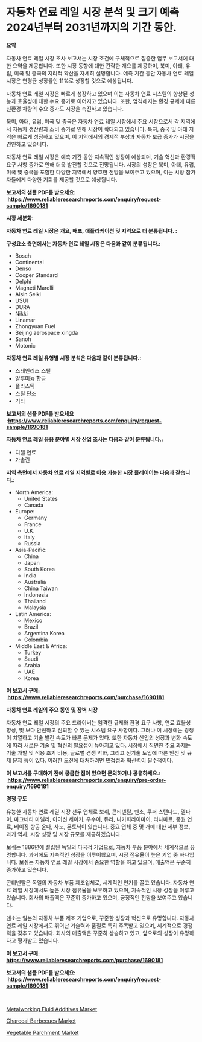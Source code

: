 <p><h1>자동차 연료 레일 시장 분석 및 크기 예측 2024년부터 2031년까지의 기간 동안.</h1></p><p><strong>요약</strong></p>
<p><p>자동차 연료 레일 시장 조사 보고서는 시장 조건에 구체적으로 집중한 업무 보고서에 대한 요약을 제공합니다. 또한 시장 동향에 대한 간략한 개요를 제공하며, 북미, 아태, 유럽, 미국 및 중국의 지리적 확산을 자세히 설명합니다. 예측 기간 동안 자동차 연료 레일 시장은 연평균 성장률인 11%로 성장할 것으로 예상됩니다.</p><p>자동차 연료 레일 시장은 빠르게 성장하고 있으며 이는 자동차 연료 시스템의 향상된 성능과 효율성에 대한 수요 증가로 이어지고 있습니다. 또한, 엄격해지는 환경 규제에 따른 친환경 차량의 수요 증가도 시장을 촉진하고 있습니다.</p><p>북미, 아태, 유럽, 미국 및 중국은 자동차 연료 레일 시장에서 주요 시장으로서 각 지역에서 자동차 생산량과 소비 증가로 인해 시장이 확대되고 있습니다. 특히, 중국 및 아태 지역은 빠르게 성장하고 있으며, 이 지역에서의 경제적 부상과 자동차 보급 증가가 시장을 견인하고 있습니다.</p><p>자동차 연료 레일 시장은 예측 기간 동안 지속적인 성장이 예상되며, 기술 혁신과 환경적 요구 사항 증가로 인해 더욱 발전할 것으로 전망됩니다. 시장의 성장은 북미, 아태, 유럽, 미국 및 중국을 포함한 다양한 지역에서 양호한 전망을 보여주고 있으며, 이는 시장 참가자들에게 다양한 기회를 제공할 것으로 예상됩니다.</p></p>
<p><strong>보고서의 샘플 PDF를 받으세요: &nbsp;<a href="https://www.reliableresearchreports.com/enquiry/request-sample/1690181">https://www.reliableresearchreports.com/enquiry/request-sample/1690181</a></strong></p>
<p><strong>시장 세분화:</strong></p>
<p><strong> 자동차 연료 레일 시장은 개요, 배포, 애플리케이션 및 지역으로 더 분류됩니다. :</strong></p>
<p><strong>구성요소 측면에서는 자동차 연료 레일 시장은 다음과 같이 분류됩니다.:</strong></p>
<p><ul><li>Bosch</li><li>Continental</li><li>Denso</li><li>Cooper Standard</li><li>Delphi</li><li>Magneti Marelli</li><li>Aisin Seiki</li><li>USUI</li><li>DURA</li><li>Nikki</li><li>Linamar</li><li>Zhongyuan Fuel</li><li>Beijing aerospace xingda</li><li>Sanoh</li><li>Motonic</li></ul></p>
<p><strong> 자동차 연료 레일 유형별 시장 분석은 다음과 같이 분류됩니다.:</strong></p>
<p><ul><li>스테인리스 스틸</li><li>알루미늄 합금</li><li>플라스틱</li><li>스틸 단조</li><li>기타</li></ul></p>
<p><strong>보고서의 샘플 PDF를 받으세요 :<a href="https://www.reliableresearchreports.com/enquiry/request-sample/1690181">https://www.reliableresearchreports.com/enquiry/request-sample/1690181</a></strong></p>
<p><strong> 자동차 연료 레일 응용 분야별 시장 산업 조사는 다음과 같이 분류됩니다.:</strong></p>
<p><ul><li>디젤 연료</li><li>가솔린</li></ul></p>
<p><strong>지역 측면에서 자동차 연료 레일 지역별로 이용 가능한 시장 플레이어는 다음과 같습니다.:</strong></p>
<p><ul>
    <li>
        North America:
        <ul>
            <li>United States</li>
            <li>Canada</li>
        </ul>
    </li>
    <li>
        Europe:
        <ul>
            <li>Germany</li>
            <li>France</li>
            <li>U.K.</li>
            <li>Italy</li>
            <li>Russia</li>
        </ul>
    </li>
    <li>
        Asia-Pacific:
        <ul>
            <li>China</li>
            <li>Japan</li>
            <li>South Korea</li>
            <li>India</li>
            <li>Australia</li>
            <li>China Taiwan</li>
            <li>Indonesia</li>
            <li>Thailand</li>
            <li>Malaysia</li>
        </ul>
    </li>
    <li>
        Latin America:
        <ul>
            <li>Mexico</li>
            <li>Brazil</li>
            <li>Argentina Korea</li>
            <li>Colombia</li>
        </ul>
    </li>
    <li>
        Middle East & Africa:
        <ul>
            <li>Turkey</li>
            <li>Saudi</li>
            <li>Arabia</li>
            <li>UAE</li>
            <li>Korea</li>
        </ul>
    </li>
    </ul></p>
<p><strong>이 보고서 구매: &nbsp;<a href="https://www.reliableresearchreports.com/purchase/1690181">https://www.reliableresearchreports.com/purchase/1690181</a></strong></p>
<p><strong>자동차 연료 레일의 주요 동인 및 장벽 시장</strong></p>
<p><p>자동차 연료 레일 시장의 주요 드라이버는 엄격한 규제와 환경 요구 사항, 연료 효율성 향상, 및 보다 안전하고 신뢰할 수 있는 시스템 요구 사항이다. 그러나 이 시장에는 경쟁이 치열하고 기술 발전 속도가 빠른 문제가 있다. 또한 자동차 산업의 성장과 변화 속도에 따라 새로운 기술 및 혁신의 필요성이 높아지고 있다. 시장에서 직면한 주요 과제는 기술 개발 및 적용 초기 비용, 글로벌 경쟁 악화, 그리고 신기술 도입에 따른 안전 및 규제 문제 등이 있다. 이러한 도전에 대처하려면 민첩성과 혁신력이 필수적이다.</p></p>
<p><strong>이 보고서를 구매하기 전에 궁금한 점이 있으면 문의하거나 공유하세요.: &nbsp;<a href="https://www.reliableresearchreports.com/enquiry/pre-order-enquiry/1690181">https://www.reliableresearchreports.com/enquiry/pre-order-enquiry/1690181</a></strong></p>
<p><strong>경쟁 구도</strong></p>
<p><p>유능한 자동차 연료 레일 시장 선두 업체로 보쉬, 콘티넨탈, 덴소, 쿠퍼 스탠다드, 델파이, 마그네티 마렐리, 아이신 세이키, 우수이, 듀라, 니키회리이마이, 리나마르, 중원 연료, 베이징 항공 운다, 사노, 몬토닉이 있습니다. 중요 업체 중 몇 개에 대한 세부 정보, 과거 역사, 시장 성장 및 시장 규모를 제공하겠습니다.</p><p>보쉬는 1886년에 설립된 독일의 다국적 기업으로, 자동차 부품 분야에서 세계적으로 유명합니다. 과거에도 지속적인 성장을 이루어왔으며, 시장 점유율이 높은 기업 중 하나입니다. 보쉬는 자동차 연료 레일 시장에서 중요한 역할을 하고 있으며, 매출액은 꾸준히 증가하고 있습니다.</p><p>콘티넨탈은 독일의 자동차 부품 제조업체로, 세계적인 인기를 끌고 있습니다. 자동차 연료 레일 시장에서도 높은 시장 점유율을 보유하고 있으며, 지속적인 시장 성장을 이루고 있습니다. 회사의 매출액은 꾸준히 증가하고 있으며, 긍정적인 전망을 보여주고 있습니다.</p><p>덴소는 일본의 자동차 부품 제조 기업으로, 꾸준한 성장과 혁신으로 유명합니다. 자동차 연료 레일 시장에서도 뛰어난 기술력과 품질로 특히 주목받고 있으며, 세계적으로 경쟁력을 갖추고 있습니다. 회사의 매출액은 꾸준히 상승하고 있고, 앞으로의 성장이 유망하다고 평가받고 있습니다.</p></p>
<p><strong>이 보고서 구매: &nbsp; <a href="https://www.reliableresearchreports.com/purchase/1690181">https://www.reliableresearchreports.com/purchase/1690181</a></strong></p>
<p><strong>보고서의 샘플 PDF를 받으세요: &nbsp;<a href="https://www.reliableresearchreports.com/enquiry/request-sample/1690181">https://www.reliableresearchreports.com/enquiry/request-sample/1690181</a></strong><strong></strong></p>
<p>&nbsp;</p>
<p><p><a href="https://github.com/shotows/Market-Research-Report-List-1/blob/main/metalworking-fluid-additives-market.md">Metalworking Fluid Additives Market</a></p><p><a href="https://github.com/angelajermaine/Market-Research-Report-List-2/blob/main/charcoal-barbecues-market.md">Charcoal Barbecues Market</a></p><p><a href="https://github.com/beatblasta/Market-Research-Report-List-2/blob/main/vegetable-parchment-market.md">Vegetable Parchment Market</a></p></p>